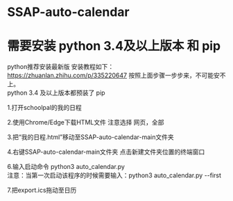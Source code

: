 # SSAP-auto-calendar
# 需要安装 python 3.4及以上版本 和 pip

python推荐安装最新版
安装教程如下：  
https://zhuanlan.zhihu.com/p/335220647
按照上面步骤一步步来，不可能安不上。     
python 3.4 及以上版本都预装了 pip   

1.打开schoolpal的我的日程

2.使用Chrome/Edge下载HTML文件 注意选择 网页，全部

3.把“我的日程.html”移动至SSAP-auto-calendar-main文件夹

4.右键SSAP-auto-calendar-main文件夹 点击新建文件夹位置的终端窗口

6.输入启动命令 python3 auto_calendar.py        
注意：当第一次启动该程序的时候需要输入：python3 auto_calendar.py --first

7.把export.ics拖动至日历
